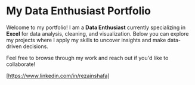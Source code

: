 # My Data Enthusiast Portfolio

Welcome to my portfolio! I am a **Data Enthusiast** currently specializing in **Excel** for data analysis, cleaning, and visualization. Below you can explore my projects where I apply my skills to uncover insights and make data-driven decisions.

Feel free to browse through my work and reach out if you'd like to collaborate!

[https://www.linkedin.com/in/rezainshafa]
